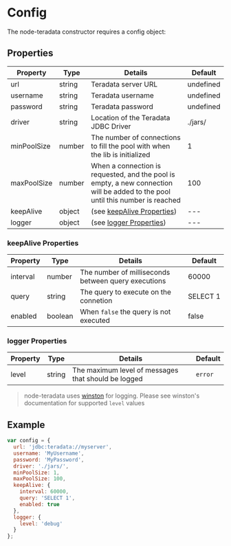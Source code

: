 # Config

The node-teradata constructor requires a config object:

## Properties
| Property    | Type   | Details                                                                                                                        | Default   |
|-------------|--------|--------------------------------------------------------------------------------------------------------------------------------|-----------|
| url         | string | Teradata server URL                                                                                                            | undefined |
| username    | string | Teradata username                                                                                                              | undefined |
| password    | string | Teradata password                                                                                                              | undefined |
| driver      | string | Location of the Teradata JDBC Driver                                                                                           | ./jars/   |
| minPoolSize | number | The number of connections to fill the pool with when the lib is initialized                                                    | 1         |
| maxPoolSize | number | When a connection is requested, and the pool is empty, a new connection will be added to the pool until this number is reached | 100       |
| keepAlive   | object | (see [keepAlive Properties](#keepalive-properties))                                                                            | ---       |
| logger      | object | (see [logger Properties](#logger-properties))                                                                                  | ---       |

### keepAlive Properties
| Property | Type    | Details                                             | Default       |
|----------|---------|-----------------------------------------------------|---------------|
| interval | number  | The number of milliseconds between query executions | 60000         |
| query    | string  | The query to execute on the connetion               | SELECT&nbsp;1 |
| enabled  | boolean | When `false` the query is not executed              | false         |

### logger Properties
| Property | Type   | Details                                             | Default |
|----------|--------|-----------------------------------------------------|---------|
| level    | string | The maximum level of messages that should be logged | `error` |

> node-teradata uses [winston](https://github.com/winstonjs/winston) for logging. Please see winston's documentation for supported `level` values

## Example
```js
var config = {
  url: 'jdbc:teradata://myserver',
  username: 'MyUsername',
  password: 'MyPassword',
  driver: './jars/',
  minPoolSize: 1,
  maxPoolSize: 100,
  keepAlive: {
    interval: 60000,
    query: 'SELECT 1',
    enabled: true
  },
  logger: {
    level: 'debug'
  }
};
```
